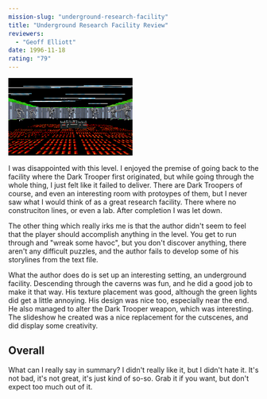 ```yaml
---
mission-slug: "underground-research-facility"
title: "Underground Research Facility Review"
reviewers: 
  - "Geoff Elliott"
date: 1996-11-18
rating: "79"
---
```


![Cave screenshot](./cave.png "Don't worry, they don't bite. In this level you infiltrate the facility believed to have created the first DT prototype.")

I was disappointed with this level. I enjoyed the premise of going back to the facility where the Dark Trooper first originated, but while going through the whole thing, I just felt like it failed to deliver. There are Dark Troopers of course, and even an interesting room with protoypes of them, but I never saw what I would think of as a great research facility. There where no construciton lines, or even a lab. After completion I was let down.

The other thing which really irks me is that the author didn't seem to feel that the player should accomplish anything in the level. You get to run through and "wreak some havoc", but you don't discover anything, there aren't any difficult puzzles, and the author fails to develop some of his storylines from the text file.

What the author does do is set up an interesting setting, an underground facility. Descending through the caverns was fun, and he did a good job to make it that way. His texture placement was good, although the green lights did get a little annoying. His design was nice too, especially near the end. He also managed to alter the Dark Trooper weapon, which was interesting. The slideshow he created was a nice replacement for the cutscenes, and did display some creativity.

## Overall

What can I really say in summary? I didn't really like it, but I didn't hate it. It's not bad, it's not great, it's just kind of so-so. Grab it if you want, but don't expect too much out of it.
